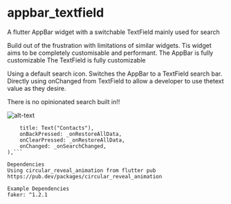 # appbar_textfield

A flutter AppBar widget with a switchable TextField mainly used for search

Build out of the frustration with limitations of similar widgets.
Tis widget aims to be completely customisable and performant.
The AppBar is fully customizable
The TextField is fully customizable

Using a default search icon. Switches the AppBar to a TextField search bar.
Directly using onChanged from TextField to allow a developer to use thetext value as they desire.

There is no opinionated search built in!!

![alt-text](https://github.com/elgansayer/appbar_textfield/blob/master/example.gif?raw=true)

```appBar: AppBarTextfield(
    title: Text("Contacts"),
    onBackPressed: _onRestoreAllData,
    onClearPressed: _onRestoreAllData,
    onChanged: _onSearchChanged,
),```

Dependencies
Using circular_reveal_animation from flutter pub
https://pub.dev/packages/circular_reveal_animation

Example Dependencies
faker: ^1.2.1
